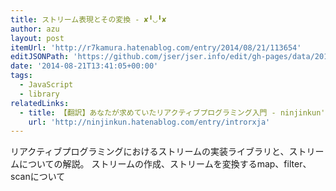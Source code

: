 ```yaml
---
title: ストリーム表現とその変換 - ✘╹◡╹✘
author: azu
layout: post
itemUrl: 'http://r7kamura.hatenablog.com/entry/2014/08/21/113654'
editJSONPath: 'https://github.com/jser/jser.info/edit/gh-pages/data/2014/08/index.json'
date: '2014-08-21T13:41:05+00:00'
tags:
  - JavaScript
  - library
relatedLinks:
  - title: 【翻訳】あなたが求めていたリアクティブプログラミング入門 - ninjinkun's diary
    url: 'http://ninjinkun.hatenablog.com/entry/introrxja'
---
```

リアクティブプログラミングにおけるストリームの実装ライブラリと、ストリームについての解説。
ストリームの作成、ストリームを変換するmap、filter、scanについて
